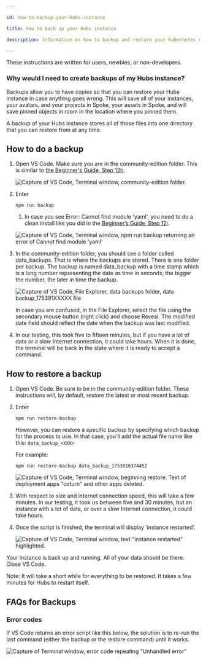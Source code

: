 ```yaml
---

id: how-to-backup-your-Hubs-instance

title: How to back up your Hubs instance

description: Information on how to backup and restore your Kubernetes node on DigitalOcean, and thereby your Hubs instance.

---
```


These instructions are written for users, newbies, or non-developers.

### Why would I need to create backups of my Hubs instance?

Backups allow you to have copies so that you can restore your Hubs instance in case anything goes wrong.  This will save all of your instances, your avatars, and your projects in Spoke, your assets in Spoke, and will save pinned objects in room in the location where you pinned them.

A backup of your Hubs instance stores all of those files into one directory that you can restore from at any time.

## **How to do a backup**

1. Open VS Code. Make sure you are in the community-edition folder. This is similar to [the Beginner's Guide, Step 12h](https://docs.hubsfoundation.org/beginners-guide-to-CE.html#12-generate-your-config-file).

   ![Capture of VS Code, Terminal window, community-edition folder.](img/backups/image1.png)  

2. Enter  
     
   `npm run backup`  
   1. In case you see Error: Cannot find module 'yaml', you need to do a clean install like you did in the [Beginner’s Guide, Step 12i](https://docs.hubsfoundation.org/beginners-guide-to-CE.html#12-generate-your-config-file). 

   ![Capture of VS Code, Terminal window, npm run backup returning an error of Cannot find module 'yaml'](img/backups/image2.png)

3. In the community-edition folder, you should see a folder called data_backups. That is where the backups are stored. There is one folder per backup. The backup is named data_backup with a time stamp which is a long number representing the date as time in seconds; the bigger the number, the later in time the backup.

   ![Capture of VS Code, File Explorer, data backups folder, data backup\_175391XXXXX file](img/backups/image3.png)  
     
   In case you are confused, in the File Explorer, select the file using the secondary mouse button (right click) and choose Reveal. The modified date field should reflect the date when the backup was last modified.  
     
4. In our testing, this took five to fifteen minutes, but if you have a lot of data or a slow Internet connection, it could take hours. When it is done, the terminal will be back in the state where it is ready to accept a command.  
     

## **How to restore a backup**

1. Open VS Code. Be sure to be in the community-edition folder. These instructions will, by default, restore the latest or most recent backup.

2. Enter   
     
   `npm run restore-backup`

   However, you can restore a specific backup by specifying which backup for the process to use. In that case, you’ll add the actual file name like this: `data_backup_<XXX>`
 
   For example: 

   `npm run restore-backup data_backup_1753910374452`

   ![Capture of VS Code, Terminal window, beginning restore. Text of deployment apps "coturn" and other apps deleted.](img/backups/image4.png)

4. With respect to size and internet connection speed, this will take a few minutes. In our testing, it took us between five and 30 minutes, but an instance with a lot of data, or over a slow Internet connection, it could take hours. 

5. Once the script is finished, the terminal will display ‘instance restarted’.   

   ![Capture of VS Code, Terminal window, text "instance restarted" highlighted.](img/backups/image5.png)

Your instance is back up and running. All of your data should be there. Close VS Code.

Note: It will take a short while for everything to be restored. It takes a few minutes for Hubs to restart itself.

## **FAQs for Backups**

### Error codes

If VS Code returns an error script like this below, the solution is to re-run the last command (either the backup or the restore command) until it works.

   ![Capture of Terminal window, error code repeating "Unhandled error"](img/backups/image6.png)  
